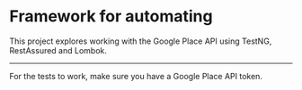 #  Framework for automating

This project explores working with the Google Place API using TestNG, RestAssured and Lombok.

---
For the tests to work, make sure you have a Google Place API token.

